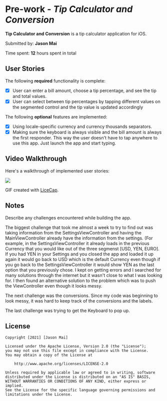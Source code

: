 # Pre-work - *Tip Calculator and Conversion*

**Tip Calculator and Conversion** is a tip calculator application for iOS.

Submitted by: **Jason Mai**

Time spent: **12** hours spent in total

## User Stories

The following **required** functionality is complete:

* [X] User can enter a bill amount, choose a tip percentage, and see the tip and total values.
* [X] User can select between tip percentages by tapping different values on the segmented control and the tip value is updated accordingly

The following **optional** features are implemented:

* [X] Using locale-specific currency and currency thousands separators.
* [X] Making sure the keyboard is always visible and the bill amount is always the first responder. This way the user doesn't have to tap anywhere to use this app. Just launch the app and start typing.

## Video Walkthrough

Here's a walkthrough of implemented user stories:

![](https://i.imgur.com/YW4bYpP.gif)


GIF created with [LiceCap](http://www.cockos.com/licecap/).

## Notes

Describe any challenges encountered while building the app.

The biggest challenge that took me almost a week to try to find out was taking information from the SettingsViewController and having the MainViewController already have the information from the settings. (For example, in the SettingsViewController it already loads in the previous Currency that you would like out of the three segmenst [USD, YEN, EURO]. If you had YEN in your Settings and you closed the app and loaded it up again it would go back to USD which is the default Currency even though if you go back to the SettingsViewController it would show YEN as the last option that you previously chose. I kept on getting errors and I searched for many solutions through the internet but it wasn't close to what I was looking for. I then found an alternative solution to the problem which was to push the ViewController even though it looks messy.

The next challenge was the conversions. Since my code was beginning to look messy, it was hard to keep track of the conversions and the labels.

The last challenge was trying to get the Keyboard to pop up.

## License

    Copyright [2021] [Jason Mai]

    Licensed under the Apache License, Version 2.0 (the "License");
    you may not use this file except in compliance with the License.
    You may obtain a copy of the License at

        http://www.apache.org/licenses/LICENSE-2.0

    Unless required by applicable law or agreed to in writing, software
    distributed under the License is distributed on an "AS IS" BASIS,
    WITHOUT WARRANTIES OR CONDITIONS OF ANY KIND, either express or implied.
    See the License for the specific language governing permissions and
    limitations under the License.
